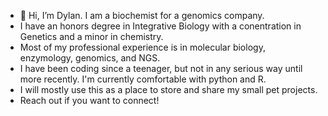 - 👋 Hi, I’m Dylan. I am a biochemist for a genomics company.
- I have an honors degree in Integrative Biology with a conentration in Genetics and a minor in chemistry.
- Most of my professional experience is in molecular biology, enzymology, genomics, and NGS.
- I have been coding since a teenager, but not in any serious way until more recently. I'm currently comfortable with python and R.
- I will mostly use this as a place to store and share my small pet projects.
- Reach out if you want to connect!

<!---
moondazed42/moondazed42 is a ✨ special ✨ repository because its `README.md` (this file) appears on your GitHub profile.
You can click the Preview link to take a look at your changes.
--->
